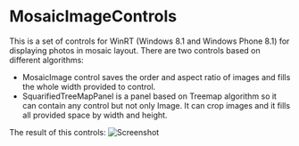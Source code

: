MosaicImageControls
===================
This is a set of controls for WinRT (Windows 8.1 and Windows Phone 8.1) for displaying photos in mosaic layout.
There are two controls based on different algorithms:
- MosaicImage control saves the order and aspect ratio of images and fills the whole width provided to control.
- SquarifiedTreeMapPanel is a panel based on Treemap algorithm so it can contain any control but not only Image. It can crop images and it fills all provided space by width and height.

The result of this controls:
![Screenshot](http://imgborder.ru/images/2014/08/31/screenshot08312014165403Js2wz.png)
